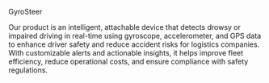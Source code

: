GyroSteer

Our product is an intelligent, attachable device that detects drowsy or impaired driving in real-time using gyroscope, accelerometer, and GPS data to enhance driver safety and reduce accident risks for logistics companies. With customizable alerts and actionable insights, it helps improve fleet efficiency, reduce operational costs, and ensure compliance with safety regulations.
